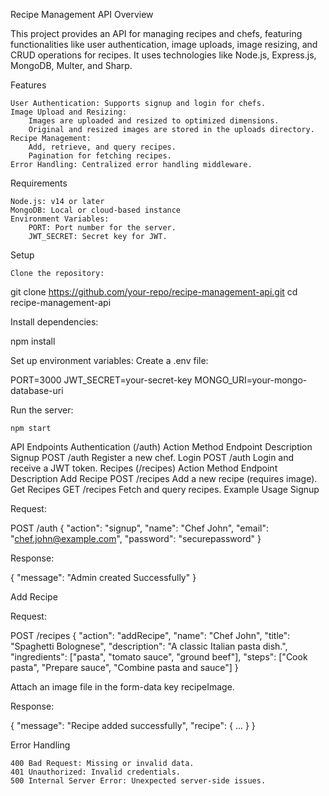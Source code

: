 Recipe Management API
Overview

This project provides an API for managing recipes and chefs, featuring functionalities like user authentication, image uploads, image resizing, and CRUD operations for recipes. It uses technologies like Node.js, Express.js, MongoDB, Multer, and Sharp.

Features

    User Authentication: Supports signup and login for chefs.
    Image Upload and Resizing:
        Images are uploaded and resized to optimized dimensions.
        Original and resized images are stored in the uploads directory.
    Recipe Management:
        Add, retrieve, and query recipes.
        Pagination for fetching recipes.
    Error Handling: Centralized error handling middleware.

Requirements

    Node.js: v14 or later
    MongoDB: Local or cloud-based instance
    Environment Variables:
        PORT: Port number for the server.
        JWT_SECRET: Secret key for JWT.

Setup

    Clone the repository:

git clone https://github.com/your-repo/recipe-management-api.git
cd recipe-management-api

Install dependencies:

npm install

Set up environment variables: Create a .env file:

PORT=3000
JWT_SECRET=your-secret-key
MONGO_URI=your-mongo-database-uri

Run the server:

    npm start

API Endpoints
Authentication (/auth)
Action Method Endpoint Description
Signup POST /auth Register a new chef.
Login POST /auth Login and receive a JWT token.
Recipes (/recipes)
Action Method Endpoint Description
Add Recipe POST /recipes Add a new recipe (requires image).
Get Recipes GET /recipes Fetch and query recipes.
Example Usage
Signup

Request:

POST /auth
{
"action": "signup",
"name": "Chef John",
"email": "chef.john@example.com",
"password": "securepassword"
}

Response:

{
"message": "Admin created Successfully"
}

Add Recipe

Request:

POST /recipes
{
"action": "addRecipe",
"name": "Chef John",
"title": "Spaghetti Bolognese",
"description": "A classic Italian pasta dish.",
"ingredients": ["pasta", "tomato sauce", "ground beef"],
"steps": ["Cook pasta", "Prepare sauce", "Combine pasta and sauce"]
}

Attach an image file in the form-data key recipeImage.

Response:

{
"message": "Recipe added successfully",
"recipe": { ... }
}

Error Handling

    400 Bad Request: Missing or invalid data.
    401 Unauthorized: Invalid credentials.
    500 Internal Server Error: Unexpected server-side issues.
